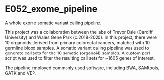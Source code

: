 # E052_exome_pipeline
A whole exome somatic variant calling pipeline.

This project was a collaboration between the labs of Trevor Dale (Cardiff University) and Wales Gene Park (c.2018-2020). In this project, there were 10 organoids derived from primary colorectal cancers, matched with 10 germline blood samples. A somatic variant calling pipeline was used to generate call sets for the 10 somatic (organoid) samples. A custom perl script was used to filter the resulting call sets for ~1605 genes of interest.

The pipeline employed commonly used software, including BWA, SAMtools, GATK and VEP.
